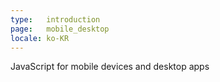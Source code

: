 ```yaml
---
type:   introduction
page:   mobile_desktop
locale: ko-KR
---
```


JavaScript for mobile devices and desktop apps